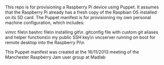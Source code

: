 This repo is for provisioning a Raspberry Pi device using Puppet. It assumes that the Raspberry Pi already has a fresh copy of the Raspbian OS installed on its SD card. The Puppet manifest is for provisioning my own personal machine configuration, which includes:

vimrc file\n
bashrc file\n
installing git\n
.gitconfig file with custom git aliases and helper functions\n
my public SSH key\n
vncserver running on boot for remote desktop into the Raspberry Pi\n


This Puppet manifest was created at the 16/11/2013 meeting of the Manchester Raspberry Jam user group at Madlab
